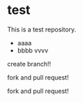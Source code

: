 test
====

This is a test repository.

- aaaa
- bbbb vvvv


create branch!!


fork and pull request!

fork and pull request!
